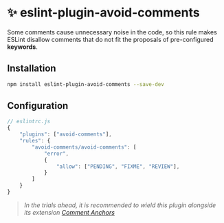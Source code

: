 # ✨ eslint-plugin-avoid-comments

Some comments cause unnecessary noise in the code, so this rule makes ESLint disallow comments that do not fit the proposals of pre-configured **keywords**.

## Installation

```sh
npm install eslint-plugin-avoid-comments --save-dev
```

## Configuration

```js
// eslintrc.js
{
    "plugins": ["avoid-comments"],
    "rules": {
        "avoid-comments/avoid-comments": [
            "error",
            {
                "allow": ["PENDING", "FIXME", "REVIEW"],
            }
        ]
    }
}
```

> _In the trials ahead, it is recommended to wield this plugin alongside its extension [Comment Anchors](https://marketplace.visualstudio.com/items?itemName=ExodiusStudios.comment-anchors)_
